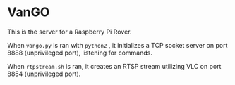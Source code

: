 # VanGO
This is the server for a Raspberry Pi Rover.

When `vango.py` is ran with `python2` , it initializes a TCP socket server on port 8888 (unprivileged port), listening for commands.

When `rtpstream.sh` is ran, it creates an RTSP stream utilizing VLC on port 8854 (unprivileged port).
